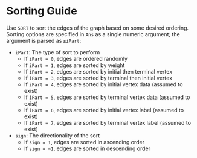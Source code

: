 # Sorting Guide

Use `SORT` to sort the edges of the graph based on some desired ordering. Sorting options are specified in `Ans` as a single numeric argument; the argument is parsed as `±iPart`:

* `iPart`: The type of sort to perform
  * If `iPart = 0`, edges are ordered randomly
  * If `iPart = 1`, edges are sorted by weight
  * If `iPart = 2`, edges are sorted by initial then terminal vertex
  * If `iPart = 3`, edges are sorted by terminal then initial vertex
  * If `iPart = 4`, edges are sorted by initial vertex data (assumed to exist)
  * If `iPart = 5`, edges are sorted by terminal vertex data (assumed to exist)
  * If `iPart = 6`, edges are sorted by initial vertex label (assumed to exist)
  * If `iPart = 7`, edges are sorted by terminal vertex label (assumed to exist)
* `sign`: The directionality of the sort
  * If `sign = 1`, edges are sorted in ascending order
  * If `sign = ~1`, edges are sorted in descending order
